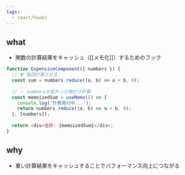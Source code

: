 ```yaml
---
tags:
  - react/hooks
---
```

## what
- 関数の計算結果をキャッシュ（[[メモ化]]）するためのフック
```js
function ExpensiveComponent({ numbers }) {
  // ❌ 毎回計算される
  const sum = numbers.reduce((a, b) => a + b, 0);
  
  // ✅ numbersが変わった時だけ計算
  const memoizedSum = useMemo(() => {
    console.log('計算実行中...');
    return numbers.reduce((a, b) => a + b, 0);
  }, [numbers]);
  
  return <div>合計: {memoizedSum}</div>;
}
```

## why
- 重い計算結果をキャッシュすることでパフォーマンス向上につながる